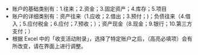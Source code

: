 
- 账户的基础类别有：1.往来；2.资金；3.固定资产；4.库存；5.项目
- 账户的详细类别有：资产往来（1.应收；2.借出；3.预付；)；负债往来（4.借入；5.应付税金；6.应付；7.预收；）；资产现金（8.现金；9.银行；10.第三方支付；）
- 根据 Excel 中的「收支活动附录」，选择了特定账户之后，（高亮必填项）会有所改变，请在界面上进行调整。
